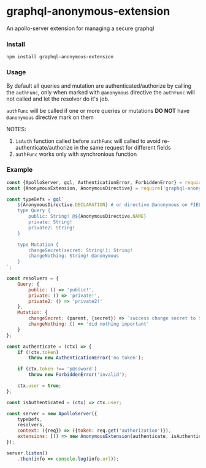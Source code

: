 # graphql-anonymous-extension
An apollo-server extension for managing a secure graphql

### Install

```
npm install graphql-anonymous-extension
```

### Usage

By default all queries and mutation are authenticated/authorize by calling the `authFunc`, only when marked with `@anonymous` directive the `authFunc` will not called and let the resolver do it's job.

`authFunc` will be called if one or more queries or mutations **DO NOT** have `@anonymous` directive mark on them

NOTES: 
1. `isAuth` function called before `authFunc` will called to avoid re-authenticate/authorize in the same request for different fields
2. `authFunc` works only with synchronious function

### Example

```javascript
const {ApolloServer, gql, AuthenticationError, ForbiddenError} = require('apollo-server');
const {AnonymousExtension, AnonymousDirective} = require('graphql-anonymous-extension');

const typeDefs = gql`
    ${AnonymousDirective.DECLARATION} # or directive @anonymous on FIELD_DEFINITION
    type Query {
        public: String! @${AnonymousDirective.NAME}    
        private: String!
        private2: String!
    }

    type Mutation {
        changeSecret(secret: String!): String! 
        changeNothing: String! @anonymous
    }
`;

const resolvers = {
    Query: {
        public: () => 'public!',
        private: () => 'private!',
        private2: () => 'private2!'
    },
    Mutation: {
        changeSecret: (parent, {secret}) => `success change secret to ${secret}`,
        changeNothing: () => 'did nothing important'
    }
};

const authenticate = (ctx) => {
    if (!ctx.token)
        throw new AuthenticationError('no token');

    if (ctx.token !== 'p@ssword')
        throw new ForbiddenError('invalid');

    ctx.user = true;
};

const isAuthenticated = (ctx) => ctx.user;

const server = new ApolloServer({
    typeDefs,
    resolvers,
    context: ({req}) => ({token: req.get('authorization')}),
    extensions: [() => new AnonymousExtension(authenticate, isAuthenticated)]
});

server.listen()
    .then(info => console.log(info.url));
```

